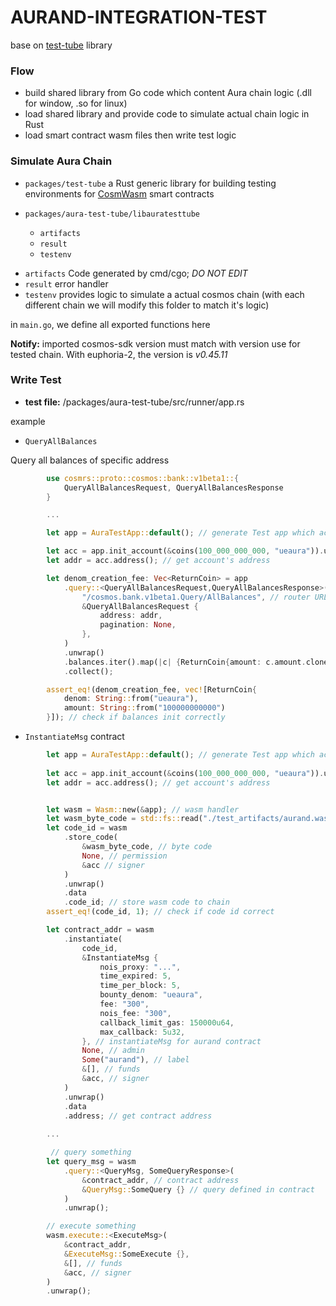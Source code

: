# **AURAND-INTEGRATION-TEST**
base on [test-tube](https://github.com/osmosis-labs/test-tube) library

### Flow
- build shared library from Go code which content Aura chain logic (.dll for window, .so for linux)
- load shared library and provide code to simulate actual chain logic in Rust
- load smart contract wasm files then write test logic 

### Simulate Aura Chain
* `packages/test-tube`
a Rust generic library for building testing environments for [CosmWasm](https://cosmwasm.com/) smart contracts

* `packages/aura-test-tube/libauratesttube`
    - `artifacts`
    - `result`
    - `testenv`

- `artifacts` Code generated by cmd/cgo; *DO NOT EDIT*
- `result` error handler
- `testenv` provides logic to simulate a actual cosmos chain (with each different chain we will modify this folder to match it's logic)

in `main.go`, we define all exported functions here

**Notify:** imported cosmos-sdk version must match with version use for tested chain. With euphoria-2, the version is *v0.45.11*

### Write Test

- **test file:** /packages/aura-test-tube/src/runner/app.rs

example

* `QueryAllBalances`

Query all balances of specific address
```Rust
        use cosmrs::proto::cosmos::bank::v1beta1::{
            QueryAllBalancesRequest, QueryAllBalancesResponse
        }

        ...

        let app = AuraTestApp::default(); // generate Test app which act as a chain

        let acc = app.init_account(&coins(100_000_000_000, "ueaura")).unwrap(); // init random account with some ueaura
        let addr = acc.address(); // get account's address

        let denom_creation_fee: Vec<ReturnCoin> = app
            .query::<QueryAllBalancesRequest,QueryAllBalancesResponse>(
                "/cosmos.bank.v1beta1.Query/AllBalances", // router URL
                &QueryAllBalancesRequest {
                    address: addr,
                    pagination: None,
                },
            )
            .unwrap()
            .balances.iter().map(|c| {ReturnCoin{amount: c.amount.clone(), denom: c.denom.clone()}}) // get account balances
            .collect(); 

        assert_eq!(denom_creation_fee, vec![ReturnCoin{
            denom: String::from("ueaura"),
            amount: String::from("100000000000")
        }]); // check if balances init correctly
```

* `InstantiateMsg` contract
```Rust
        let app = AuraTestApp::default(); // generate Test app which act as a chain
        
        let acc = app.init_account(&coins(100_000_000_000, "ueaura")).unwrap();// init random account with some ueaura
        let addr = acc.address(); // get account's address


        let wasm = Wasm::new(&app); // wasm handler 
        let wasm_byte_code = std::fs::read("./test_artifacts/aurand.wasm").unwrap(); // load contract wasm 
        let code_id = wasm
            .store_code(
                &wasm_byte_code, // byte code
                None, // permission
                &acc // signer
            )
            .unwrap()
            .data
            .code_id; // store wasm code to chain
        assert_eq!(code_id, 1); // check if code id correct

        let contract_addr = wasm
            .instantiate(
                code_id,
                &InstantiateMsg {
                    nois_proxy: "...", 
                    time_expired: 5, 
                    time_per_block: 5, 
                    bounty_denom: "ueaura",
                    fee: "300",
                    nois_fee: "300",
                    callback_limit_gas: 150000u64,
                    max_callback: 5u32,
                }, // instantiateMsg for aurand contract
                None, // admin
                Some("aurand"), // label
                &[], // funds
                &acc, // signer
            )
            .unwrap()
            .data
            .address; // get contract address
        
        ...

         // query something
        let query_msg = wasm
            .query::<QueryMsg, SomeQueryResponse>(
                &contract_addr, // contract address
                &QueryMsg::SomeQuery {} // query defined in contract
            )
            .unwrap();

        // execute something
        wasm.execute::<ExecuteMsg>(
            &contract_addr,
            &ExecuteMsg::SomeExecute {},
            &[], // funds
            &acc, // signer
        )
        .unwrap();

```

